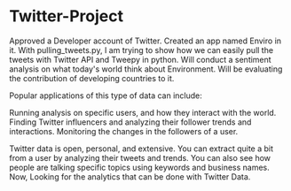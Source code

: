 # Twitter-Project
Approved a Developer account of Twitter. Created an app named Enviro in it. 
With pulling_tweets.py, I am trying to show how we can easily pull the tweets with Twitter API and Tweepy in python. 
Will conduct a sentiment analysis on what today's world think about Environment.
Will be evaluating the contribution of developing countries to it. 


Popular applications of this type of data can include:

Running analysis on specific users, and how they interact with the world.
Finding Twitter influencers and analyzing their follower trends and interactions.
Monitoring the changes in the followers of a user.

Twitter data is open, personal, and extensive. You can extract quite a bit from a user by analyzing their tweets and trends. You can also see how people are talking specific topics using keywords and business names.
Now, Looking for the analytics that can be done with Twitter Data.
